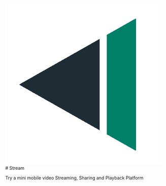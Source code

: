 ![alt text](https://github.com/legolas237/stream/blob/develop/assets/images/o_stream_logo.png?raw=true) # Stream

Try a mini mobile video Streaming, Sharing and Playback Platform
